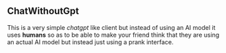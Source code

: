 ## ChatWithoutGpt

This is a very simple *chatgpt* like client but instead of using an AI model it uses **humans** so as to be able to make your friend think that they are using an actual AI model but instead just using a prank interface.
